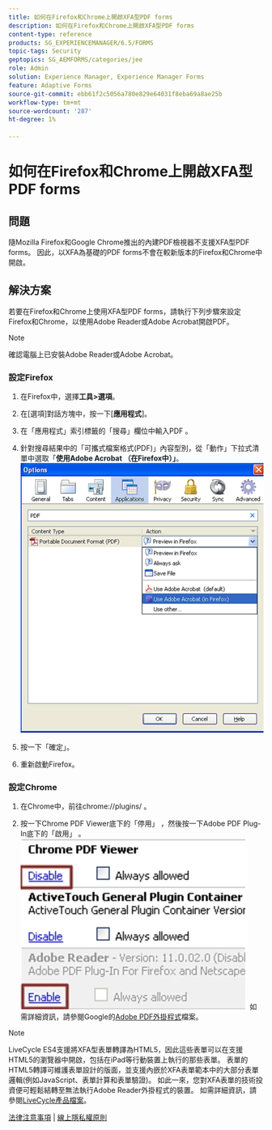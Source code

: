 ```yaml
---
title: 如何在Firefox和Chrome上開啟XFA型PDF forms
description: 如何在Firefox和Chrome上開啟XFA型PDF forms
content-type: reference
products: SG_EXPERIENCEMANAGER/6.5/FORMS
topic-tags: Security
geptopics: SG_AEMFORMS/categories/jee
role: Admin
solution: Experience Manager, Experience Manager Forms
feature: Adaptive Forms
source-git-commit: ebb61f2c5056a780e829e64031f8eba69a8ae25b
workflow-type: tm+mt
source-wordcount: '287'
ht-degree: 1%

---
```


# 如何在Firefox和Chrome上開啟XFA型PDF forms

## 問題

隨Mozilla Firefox和Google Chrome推出的內建PDF檢視器不支援XFA型PDF forms。 因此，以XFA為基礎的PDF forms不會在較新版本的Firefox和Chrome中開啟。

## 解決方案

若要在Firefox和Chrome上使用XFA型PDF forms，請執行下列步驟來設定Firefox和Chrome，以使用Adobe Reader或Adobe Acrobat開啟PDF。

>[!NOTE]
> 
> 確認電腦上已安裝Adobe Reader或Adobe Acrobat。

### 設定Firefox

1. 在Firefox中，選擇&#x200B;**工具>選項**。

1. 在[選項]對話方塊中，按一下[**應用程式**]。

1. 在「應用程式」索引標籤的「搜尋」欄位中輸入PDF 。

1. 針對搜尋結果中的「可攜式檔案格式(PDF)」內容型別，從「動作」下拉式清單中選取「**使用Adobe Acrobat （在Firefox中）」**。
   ![use-adobe-acrobat](/help/forms/using/assets/use-adobe-acrobat.png)
1. 按一下「確定」。

1. 重新啟動Firefox。

### 設定Chrome

1. 在Chrome中，前往chrome://plugins/ 。

1. 按一下Chrome PDF Viewer底下的「停用」 ，然後按一下Adobe PDF Plug-In底下的「啟用」 。
   ![chrome-pdf-viewer](/help/forms/using/assets/chrome-image.png)
如需詳細資訊，請參閱Google的[Adobe PDF外掛程式](https://support.google.com/chrome/?hl=en&visit_id=638803785294106945-2276548125&rd=4&topic=3421431#topic=7439538)檔案。

>[!NOTE]
> 
> LiveCycle ES4支援將XFA型表單轉譯為HTML5，因此這些表單可以在支援HTML5的瀏覽器中開啟，包括在iPad等行動裝置上執行的那些表單。 表單的HTML5轉譯可維護表單設計的版面，並支援內嵌於XFA表單範本中的大部分表單邏輯(例如JavaScript、表單計算和表單驗證)。 如此一來，您對XFA表單的技術投資便可輕鬆結轉至無法執行Adobe Reader外掛程式的裝置。
>如需詳細資訊，請參閱[LiveCycle產品檔案](https://business.adobe.com/tw/products/experience-manager/forms/aem-forms.html)。

[法律注意事項](https://chl-author-preview.corp.adobe.com/content/help/en/legal/legal-notices.html)    |    [線上隱私權原則](https://www.adobe.com/tw/privacy.html)